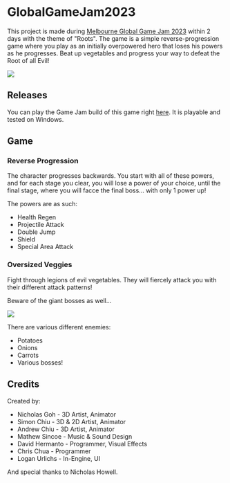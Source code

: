 # GlobalGameJam2023
This project is made during [Melbourne Global Game Jam 2023](https://globalgamejam.org/2023/jam-sites/melbourne-global-game-jam-2023) within 2 days with the theme of "Roots".
The game is a simple reverse-progression game where you play as an initially overpowered hero that loses his powers as he progresses. Beat up vegetables and progress your way to defeat the Root of all Evil!

![](https://github.com/Lurlichs/GlobalGameJam2023/blob/main/ReadmeAssets/ggj23_1.gif)

## Releases
You can play the Game Jam build of this game right [here](https://lurlichs.itch.io/root-man-and-the-root-of-all-evil). It is playable and tested on Windows.

## Game

### Reverse Progression

The character progresses backwards. You start with all of these powers, and for each stage you clear, you will lose a power of your choice, until the final stage, where you will facce the final boss... with only 1 power up!

The powers are as such:

* Health Regen
* Projectile Attack
* Double Jump
* Shield
* Special Area Attack

### Oversized Veggies

Fight through legions of evil vegetables. They will fiercely attack you with their different attack patterns!

Beware of the giant bosses as well...

![](https://github.com/Lurlichs/GlobalGameJam2023/blob/main/ReadmeAssets/ggj23_2.gif)

There are various different enemies:

* Potatoes
* Onions
* Carrots
* Various bosses!

## Credits

Created by: 
* Nicholas Goh - 3D Artist, Animator
* Simon Chiu - 3D & 2D Artist, Animator
* Andrew Chiu - 3D Artist, Animator
* Mathew Sincoe - Music & Sound Design
* David Hermanto - Programmer, Visual Effects
* Chris Chua - Programmer
* Logan Urlichs - In-Engine, UI

And special thanks to Nicholas Howell.
